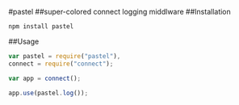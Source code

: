 #pastel
##super-colored connect logging middlware
##Installation
```
npm install pastel
```
##Usage
```javascript
var pastel = require("pastel"),
connect = require("connect");

var app = connect();

app.use(pastel.log());
```
